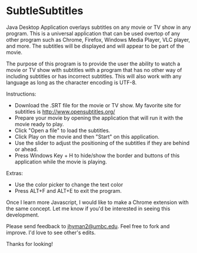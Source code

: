SubtleSubtitles
===============

Java Desktop Application overlays subtitles on any movie or TV show in any program.  This is a universal application
that can be used overtop of any other program such as Chrome, Firefox, Windows Media Player, VLC player, and more.  The
subtitles will be displayed and will appear to be part of the movie.

The purpose of this program is to provide the user the ability to watch a movie or TV show with subtitles with a program
that has no other way of including subtitles or has incorrect subtitles.  This will also work with any language as long
as the character encoding is UTF-8.

Instructions:
- Download the .SRT file for the movie or TV show.  My favorite site for subtitles is http://www.opensubtitles.org/
- Prepare your movie by opening the application that will run it with the movie ready to play.
- Click "Open a file" to load the subtitles.
- Click Play on the movie and then "Start" on this application.
- Use the slider to adjust the positioning of the subtitles if they are behind or ahead.
- Press Windows Key + H to hide/show the border and buttons of this application while the movie is playing.

Extras:
- Use the color picker to change the text color
- Press ALT+F and ALT+E to exit the program.

Once I learn more Javascript, I would like to make a Chrome extension with the same concept.  Let me know if you'd
be interested in seeing this development.

Please send feedback to jhyman2@umbc.edu.  Feel free to fork and improve.  I'd love to see other's edits.

Thanks for looking!
